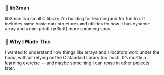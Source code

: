 ### 🧪 lib3man

lib3man is a small C library I'm building for learning and for fun too. It includes some basic data structures and utilities for now it has dynamic array and a mini printf (pr3intf) more comming soon...

### 🎯 Why I Made This

I wanted to understand how things like arrays and allocators work under the hood, without relying on the C standard library too much. It’s mostly a learning exercise — and maybe something I can reuse in other projects later.
